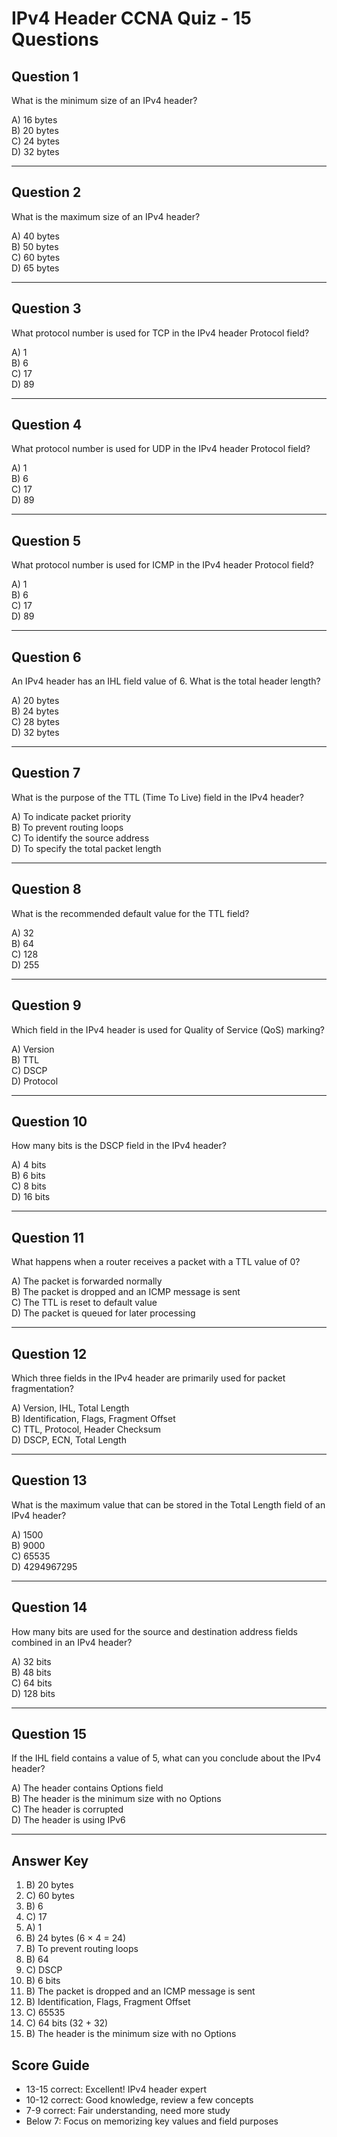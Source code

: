 # IPv4 Header CCNA Quiz - 15 Questions

## Question 1
What is the minimum size of an IPv4 header?

A) 16 bytes  
B) 20 bytes  
C) 24 bytes  
D) 32 bytes  

---

## Question 2
What is the maximum size of an IPv4 header?

A) 40 bytes  
B) 50 bytes  
C) 60 bytes  
D) 65 bytes  

---

## Question 3
What protocol number is used for TCP in the IPv4 header Protocol field?

A) 1  
B) 6  
C) 17  
D) 89  

---

## Question 4
What protocol number is used for UDP in the IPv4 header Protocol field?

A) 1  
B) 6  
C) 17  
D) 89  

---

## Question 5
What protocol number is used for ICMP in the IPv4 header Protocol field?

A) 1  
B) 6  
C) 17  
D) 89  

---

## Question 6
An IPv4 header has an IHL field value of 6. What is the total header length?

A) 20 bytes  
B) 24 bytes  
C) 28 bytes  
D) 32 bytes  

---

## Question 7
What is the purpose of the TTL (Time To Live) field in the IPv4 header?

A) To indicate packet priority  
B) To prevent routing loops  
C) To identify the source address  
D) To specify the total packet length  

---

## Question 8
What is the recommended default value for the TTL field?

A) 32  
B) 64  
C) 128  
D) 255  

---

## Question 9
Which field in the IPv4 header is used for Quality of Service (QoS) marking?

A) Version  
B) TTL  
C) DSCP  
D) Protocol  

---

## Question 10
How many bits is the DSCP field in the IPv4 header?

A) 4 bits  
B) 6 bits  
C) 8 bits  
D) 16 bits  

---

## Question 11
What happens when a router receives a packet with a TTL value of 0?

A) The packet is forwarded normally  
B) The packet is dropped and an ICMP message is sent  
C) The TTL is reset to default value  
D) The packet is queued for later processing  

---

## Question 12
Which three fields in the IPv4 header are primarily used for packet fragmentation?

A) Version, IHL, Total Length  
B) Identification, Flags, Fragment Offset  
C) TTL, Protocol, Header Checksum  
D) DSCP, ECN, Total Length  

---

## Question 13
What is the maximum value that can be stored in the Total Length field of an IPv4 header?

A) 1500  
B) 9000  
C) 65535  
D) 4294967295  

---

## Question 14
How many bits are used for the source and destination address fields combined in an IPv4 header?

A) 32 bits  
B) 48 bits  
C) 64 bits  
D) 128 bits  

---

## Question 15
If the IHL field contains a value of 5, what can you conclude about the IPv4 header?

A) The header contains Options field  
B) The header is the minimum size with no Options  
C) The header is corrupted  
D) The header is using IPv6  

---

## Answer Key
1. B) 20 bytes
2. C) 60 bytes
3. B) 6
4. C) 17
5. A) 1
6. B) 24 bytes (6 × 4 = 24)
7. B) To prevent routing loops
8. B) 64
9. C) DSCP
10. B) 6 bits
11. B) The packet is dropped and an ICMP message is sent
12. B) Identification, Flags, Fragment Offset
13. C) 65535
14. C) 64 bits (32 + 32)
15. B) The header is the minimum size with no Options

## Score Guide
- 13-15 correct: Excellent! IPv4 header expert
- 10-12 correct: Good knowledge, review a few concepts
- 7-9 correct: Fair understanding, need more study
- Below 7: Focus on memorizing key values and field purposes